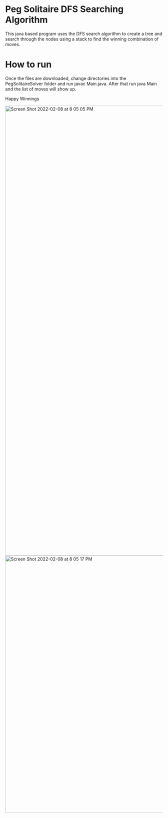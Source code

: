 # Peg Solitaire DFS Searching Algorithm
This java based program uses the DFS search algorithm to create a tree and search through the nodes using a stack to find the winning combination of moves.

# How to run
Once the files are downloaded, change directories into the PegSolitaireSolver folder and run javac Main.java.
After that run java Main and the list of moves will show up.

Happy Winnings

<img width="1440" alt="Screen Shot 2022-02-08 at 8 05 05 PM" src="https://user-images.githubusercontent.com/68562756/153119867-6ea3cf3f-4a70-4647-ba3d-300ee22b7905.png">
<img width="823" alt="Screen Shot 2022-02-08 at 8 05 17 PM" src="https://user-images.githubusercontent.com/68562756/153119885-8f075b71-ebbd-45e3-9bb3-a19c57e993cd.png">

